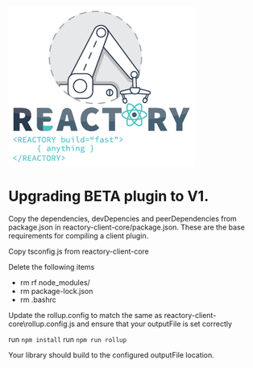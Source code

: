 ![Build Anything Fast](/branding/reactory-logo.png)
# Upgrading BETA plugin to V1.
Copy the dependencies, devDepencies and peerDependencies from package.json in reactory-client-core/package.json. These are the base requirements for compiling 
a client plugin. 

Copy tsconfig.js from reactory-client-core 

Delete the following items
* rm rf node_modules/
* rm package-lock.json
* rm .bashrc

Update the rollup.config to match the same as reactory-client-core\rollup.config.js and ensure that your outputFile is set correctly

run `npm install`
run `npm run rollup`

Your library should build to the configured outputFile location.